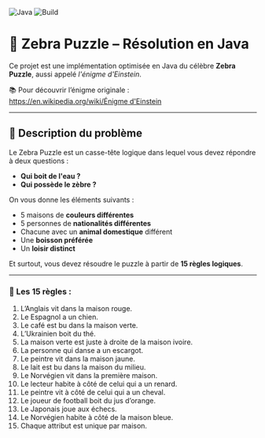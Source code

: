 ![Java](https://img.shields.io/badge/Java-11+-blue?style=flat-square&logo=java)
![Build](https://img.shields.io/badge/build-passing-brightgreen?style=flat-square)

# 🧠 Zebra Puzzle – Résolution en Java

Ce projet est une implémentation optimisée en Java du célèbre **Zebra Puzzle**, aussi appelé *l'énigme d'Einstein*.

📚 Pour découvrir l’énigme originale :  
[https://en.wikipedia.org/wiki/Énigme d'Einstein](https://fr.wikipedia.org/wiki/%C3%89nigme_d%27Einstein)

---

## 🧩 Description du problème

Le Zebra Puzzle est un casse-tête logique dans lequel vous devez répondre à deux questions :

- **Qui boit de l'eau ?**
- **Qui possède le zèbre ?**

On vous donne les éléments suivants :

- 5 maisons de **couleurs différentes**
- 5 personnes de **nationalités différentes**
- Chacune avec un **animal domestique** différent
- Une **boisson préférée**
- Un **loisir distinct**

Et surtout, vous devez résoudre le puzzle à partir de **15 règles logiques**.

---

### 🧾 Les 15 règles :

1. L’Anglais vit dans la maison rouge.
2. Le Espagnol a un chien.
3. Le café est bu dans la maison verte.
4. L’Ukrainien boit du thé.
5. La maison verte est juste à droite de la maison ivoire.
6. La personne qui danse a un escargot.
7. Le peintre vit dans la maison jaune.
8. Le lait est bu dans la maison du milieu.
9. Le Norvégien vit dans la première maison.
10. Le lecteur habite à côté de celui qui a un renard.
11. Le peintre vit à côté de celui qui a un cheval.
12. Le joueur de football boit du jus d’orange.
13. Le Japonais joue aux échecs.
14. Le Norvégien habite à côté de la maison bleue.
15. Chaque attribut est unique par maison.
